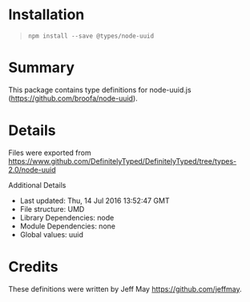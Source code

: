 # Installation
> `npm install --save @types/node-uuid`

# Summary
This package contains type definitions for node-uuid.js (https://github.com/broofa/node-uuid).

# Details
Files were exported from https://www.github.com/DefinitelyTyped/DefinitelyTyped/tree/types-2.0/node-uuid

Additional Details
 * Last updated: Thu, 14 Jul 2016 13:52:47 GMT
 * File structure: UMD
 * Library Dependencies: node
 * Module Dependencies: none
 * Global values: uuid

# Credits
These definitions were written by Jeff May <https://github.com/jeffmay>.
